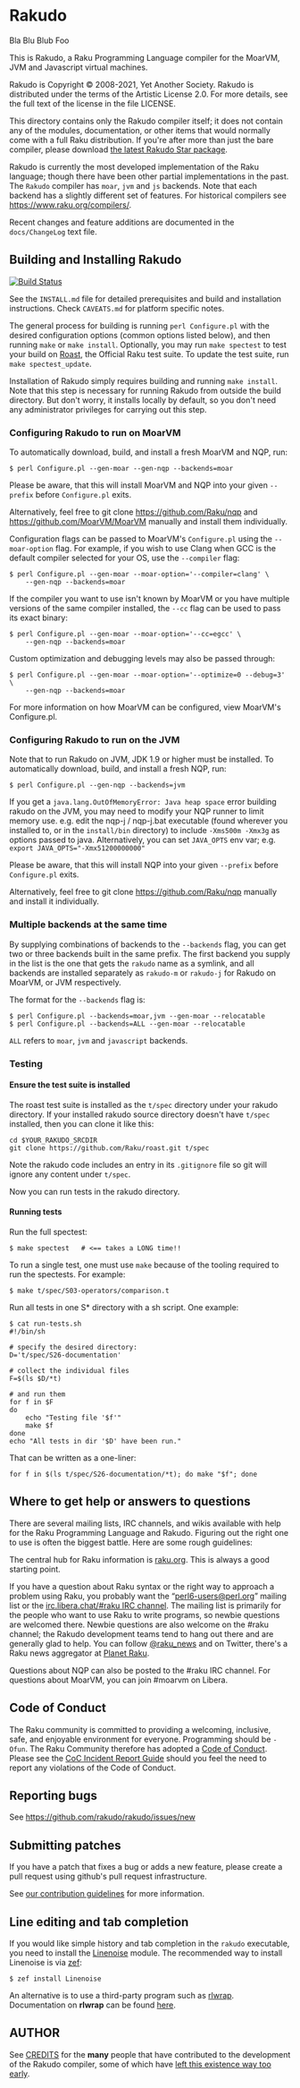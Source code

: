 # Rakudo

Bla
Blu
Blub
Foo

This is Rakudo, a Raku Programming Language compiler for the MoarVM, JVM and Javascript virtual machines.

Rakudo is Copyright © 2008-2021, Yet Another Society. Rakudo
is distributed under the terms of the Artistic License 2.0. For more
details, see the full text of the license in the file LICENSE.

This directory contains only the Rakudo compiler itself; it
does not contain any of the modules, documentation, or other items
that would normally come with a full Raku distribution.  If you're
after more than just the bare compiler, please download [the latest
Rakudo Star package](http://rakudo.org/downloads/star).

Rakudo is currently the most developed implementation of the Raku
language; though there have been other partial implementations in the
past. The `Rakudo` compiler has `moar`, `jvm` and `js` backends. Note
that each backend has a slightly different set of features. For
historical compilers see https://www.raku.org/compilers/.

Recent changes and feature additions are documented in the `docs/ChangeLog`
text file.

## Building and Installing Rakudo

[![Build Status](https://dev.azure.com/Rakudo/rakudo/_apis/build/status/rakudo.rakudo?branchName=master)](https://dev.azure.com/Rakudo/rakudo/_build/latest?definitionId=1&branchName=master)

See the `INSTALL.md` file for detailed prerequisites and build and
installation instructions. Check `CAVEATS.md` for platform specific notes.

The general process for building is running `perl Configure.pl` with
the desired configuration options (common options listed below), and
then running `make` or `make install`. Optionally, you may run
`make spectest` to test your build on [Roast](http://github.com/raku/roast),
the Official Raku test suite. To update the test suite, run
`make spectest_update`.

Installation of Rakudo simply requires building and running `make install`.
Note that this step is necessary for running Rakudo from outside the build
directory. But don't worry, it installs locally by default, so you don't need
any administrator privileges for carrying out this step.

### Configuring Rakudo to run on MoarVM

To automatically download, build, and install a fresh MoarVM and NQP, run:

    $ perl Configure.pl --gen-moar --gen-nqp --backends=moar

Please be aware, that this will install MoarVM and NQP into your given
`--prefix` before `Configure.pl` exits.

Alternatively, feel free to git clone https://github.com/Raku/nqp and
https://github.com/MoarVM/MoarVM manually and install them individually.

Configuration flags can be passed to MoarVM's `Configure.pl` using the
`--moar-option` flag. For example, if you wish to use Clang when GCC is the
default compiler selected for your OS, use the `--compiler` flag:

    $ perl Configure.pl --gen-moar --moar-option='--compiler=clang' \
        --gen-nqp --backends=moar

If the compiler you want to use isn't known by MoarVM or you have multiple
versions of the same compiler installed, the `--cc` flag can be used to pass its
exact binary:

    $ perl Configure.pl --gen-moar --moar-option='--cc=egcc' \
        --gen-nqp --backends=moar

Custom optimization and debugging levels may also be passed through:

    $ perl Configure.pl --gen-moar --moar-option='--optimize=0 --debug=3' \
        --gen-nqp --backends=moar

For more information on how MoarVM can be configured, view MoarVM's
Configure.pl.

### Configuring Rakudo to run on the JVM

Note that to run Rakudo on JVM, JDK 1.9 or higher must be installed.
To automatically download, build, and install a fresh NQP, run:

    $ perl Configure.pl --gen-nqp --backends=jvm

If you get a `java.lang.OutOfMemoryError: Java heap space` error building
rakudo on the JVM, you may need to modify your NQP runner to limit memory
use. e.g. edit the nqp-j / nqp-j.bat executable (found wherever you installed to, or in the
`install/bin` directory) to include `-Xms500m -Xmx3g` as options passed to java.
Alternatively, you can set `JAVA_OPTS` env var; e.g.
`export JAVA_OPTS="-Xmx51200000000"`

Please be aware, that this will install NQP into your given `--prefix`
before `Configure.pl` exits.

Alternatively, feel free to git clone https://github.com/Raku/nqp manually
and install it individually.

### Multiple backends at the same time

By supplying combinations of backends to the `--backends` flag, you
can get two or three backends built in the same prefix. The first
backend you supply in the list is the one that gets the `rakudo` name
as a symlink, and all backends are installed separately as
`rakudo-m` or `rakudo-j` for Rakudo on
MoarVM, or JVM respectively.

The format for the `--backends` flag is:

    $ perl Configure.pl --backends=moar,jvm --gen-moar --relocatable
    $ perl Configure.pl --backends=ALL --gen-moar --relocatable

`ALL` refers to `moar`, `jvm` and `javascript` backends.

### Testing

#### Ensure the test suite is installed

The roast test suite is installed as the `t/spec` directory
under your rakudo directory. If your installed rakudo
source directory doesn't have `t/spec` installed, then
you can clone it like this:

    cd $YOUR_RAKUDO_SRCDIR
    git clone https://github.com/Raku/roast.git t/spec

Note the rakudo code includes an entry in its `.gitignore` file
so git will ignore any content under `t/spec`.

Now you can run tests in the rakudo directory.

#### Running tests

Run the full spectest:

    $ make spectest   # <== takes a LONG time!!

To run a single test, one must use `make` because of the tooling required to
run the spectests.  For example:

    $ make t/spec/S03-operators/comparison.t

Run all tests in one S* directory with a sh script. One example:

    $ cat run-tests.sh
    #!/bin/sh

    # specify the desired directory:
    D='t/spec/S26-documentation'

    # collect the individual files
    F=$(ls $D/*t)

    # and run them
    for f in $F
    do
        echo "Testing file '$f'"
        make $f
    done
    echo "All tests in dir '$D' have been run."

That can be written as a one-liner:

    for f in $(ls t/spec/S26-documentation/*t); do make "$f"; done

## Where to get help or answers to questions

There are several mailing lists, IRC channels, and wikis available with
help for the Raku Programming Language and Rakudo. Figuring out the right one to use
is often the biggest battle. Here are some rough guidelines:

The central hub for Raku information is [raku.org](https://raku.org/).
This is always a good starting point.

If you have a question about Raku syntax or the right way to approach
a problem using Raku, you probably want the “perl6-users@perl.org”
mailing list or the [irc.libera.chat/#raku IRC
channel](https://web.libera.chat/#raku). The mailing
list is primarily for the people who want to use Raku to write
programs, so newbie questions are welcomed there.  Newbie questions
are also welcome on the #raku channel; the Rakudo
development teams tend to hang out there and are generally glad
to help.  You can follow [@raku_news](https://twitter.com/raku_news)
and on Twitter, there's a Raku news aggregator at
[Planet Raku](http://planet.raku.org/).

Questions about NQP can also be posted to the #raku IRC channel.
For questions about MoarVM, you can join #moarvm on Libera.

## Code of Conduct

The Raku community is committed to providing a welcoming, inclusive, safe, and enjoyable environment for everyone.  Programming should be `-Ofun`.  The Raku Community therefore has adopted a [Code of Conduct](https://github.com/Raku/problem-solving/blob/master/solutions/meta/code_of_conduct.md).  Please see the [CoC Incident Report Guide](https://github.com/Raku/problem-solving/blob/master/solutions/meta/coc_incident_response_guide.md) should you feel the need to report any violations of the Code of Conduct.

## Reporting bugs

See https://github.com/rakudo/rakudo/issues/new

## Submitting patches

If you have a patch that fixes a bug or adds a new feature, please
create a pull request using github's pull request infrastructure.

See [our contribution guidelines](https://github.com/rakudo/rakudo/blob/master/CONTRIBUTING.md) for more information.

## Line editing and tab completion

If you would like simple history and tab completion in the `rakudo` executable,
you need to install the [Linenoise](https://github.com/hoelzro/p6-linenoise) module.  The recommended way to install
Linenoise is via [zef](https://github.com/ugexe/zef):

    $ zef install Linenoise

An alternative is to use a third-party program such as [rlwrap](https://github.com/hanslub42/rlwrap). Documentation on **rlwrap** can be found [here](https://linux.die.net/man/1/rlwrap).

## AUTHOR

See [CREDITS](CREDITS) for the **many** people that have contributed to the development of the Rakudo compiler, some of which have [left this existence way too early](IN-MEMORIAM.md).
